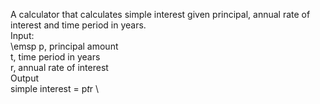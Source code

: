 A calculator that calculates simple interest given principal, annual rate of interest and time period in years.
\
Input: \
\emsp   p, principal amount \
   t, time period in years \
   r, annual rate of interest \
Output \
   simple interest = p*t*r \
